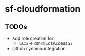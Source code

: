 # sf-cloudformation

## TODOs
- Add role creation for:
    - ECS -> dmitriEcsAccessS3 
- github dynamic integration
